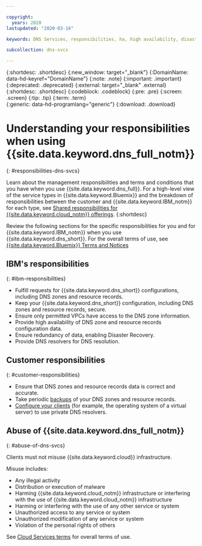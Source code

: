 ```yaml
---

copyright:
  years: 2020
lastupdated: "2020-03-16"

keywords: DNS Services, responsibilities, ha, high availability, disaster recovery

subcollection: dns-svcs

---
```


{:shortdesc: .shortdesc}
{:new_window: target="_blank"}
{:DomainName: data-hd-keyref="DomainName"}
{:note: .note}
{:important: .important}
{:deprecated: .deprecated}
{:external: target="_blank" .external}
{:shortdesc: .shortdesc}
{:codeblock: .codeblock}
{:pre: .pre}
{:screen: .screen}
{:tip: .tip}
{:term: .term}  
{:generic: data-hd-programlang="generic"}
{:download: .download}  

# Understanding your responsibilities when using {{site.data.keyword.dns_full_notm}}
{: #responsibilities-dns-svcs}

Learn about the management responsibilities and terms and conditions that you have when you use {{site.data.keyword.dns_full}}. For a high-level view of the service types in {{site.data.keyword.Bluemix}} and the breakdown of responsibilities between the customer and {{site.data.keyword.IBM_notm}} for each type, see [Shared responsibilities for {{site.data.keyword.cloud_notm}} offerings](/docs/overview?topic=overview-shared-responsibilities).
{:shortdesc}

Review the following sections for the specific responsibilities for you and for {{site.data.keyword.IBM_notm}} when you use {{site.data.keyword.dns_short}}. For the overall terms of use, see [{{site.data.keyword.Bluemix}} Terms and Notices](/docs/overview/terms-of-use?topic=overview-terms)

## IBM's responsibilities
{: #ibm-responsibilities}

- Fulfill requests for {{site.data.keyword.dns_short}} configurations, including DNS zones and resource records.
- Keep your {{site.data.keyword.dns_short}} configuration, including DNS zones and resource records, secure.
- Ensure only permitted VPCs have access to the DNS zone information.
- Provide high availability of DNS zone and resource records configuration data.
- Ensure redundancy of data, enabling Disaster Recovery.
- Provide DNS resolvers for DNS resolution.

## Customer responsibilities
{: #customer-responsibilities}

- Ensure that DNS zones and resource records data is correct and accurate.
- Take periodic [backups](/docs/dns-svcs?topic=dns-svcs-writing-dns-svcs-config-to-file) of your DNS zones and resource records.
- [Configure your clients](/docs/dns-svcs?topic=dns-svcs-updating-dns-resolver) (for example, the operating system of a virtual server) to use private DNS resolvers.

## Abuse of {{site.data.keyword.dns_full_notm}}
{: #abuse-of-dns-svcs}

Clients must not misuse {{site.data.keyword.cloud}} infrastructure.

Misuse includes:
- Any illegal activity
- Distribution or execution of malware
- Harming {{site.data.keyword.cloud_notm}} infrastructure or interfering with the use of {{site.data.keyword.cloud_notm}} infrastructure
- Harming or interfering with the use of any other service or system
- Unauthorized access to any service or system
- Unauthorized modification of any service or system
- Violation of the personal rights of others

See [Cloud Services terms](/docs/overview/terms-of-use?topic=overview-terms) for overall terms of use.
